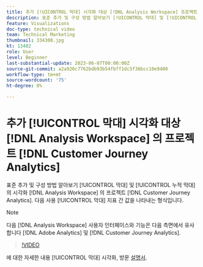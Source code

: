 ```yaml
---
title: 추가 [!UICONTROL 막대] 시각화 대상 [!DNL Analysis Workspace] 프로젝트
description: 표준 추가 및 구성 방법 알아보기 [!UICONTROL 막대] 및 [!UICONTROL 누적 막대] 시각화 대상 [!DNL Analysis Workspace] 의 프로젝트 [!DNL Customer Journey Analytics].
feature: Visualizations
doc-type: technical video
team: Technical Marketing
thumbnail: 334308.jpg
kt: 13402
role: User
level: Beginner
last-substantial-update: 2023-06-07T00:00:00Z
source-git-commit: a2a920c7762bdb93b54fbff1dc5f36bcc10e9400
workflow-type: tm+mt
source-wordcount: '75'
ht-degree: 0%

---
```


# 추가 [!UICONTROL 막대] 시각화 대상 [!DNL Analysis Workspace] 의 프로젝트 [!DNL Customer Journey Analytics]

표준 추가 및 구성 방법 알아보기 [!UICONTROL 막대] 및 [!UICONTROL 누적 막대] 의 시각화 [!DNL Analysis Workspace] 의 프로젝트 [!DNL Customer Journey Analytics]. 다음 사용 [!UICONTROL 막대] 지표 간 값을 나타내는 형식입니다.

>[!NOTE]
>
>다음 [!DNL Analysis Workspace] 사용자 인터페이스와 기능은 다음 측면에서 유사합니다 [!DNL Adobe Analytics] 및 [!DNL Customer Journey Analytics].

>[!VIDEO](https://video.tv.adobe.com/v/334308/?quality=12&learn=on)

에 대한 자세한 내용 [!UICONTROL 막대] 시각화, 방문 [설명서](https://experienceleague.adobe.com/docs/analytics-platform/using/cja-workspace/visualizations/bar.html).
